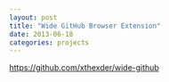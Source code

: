 ```yaml
---
layout: post
title: "Wide GitHub Browser Extension"
date: 2013-06-18
categories: projects
---
```


<https://github.com/xthexder/wide-github>

